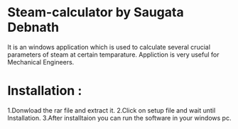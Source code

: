 
# Steam-calculator by Saugata Debnath
  It is an windows application which is used to calculate several crucial parameters of steam at certain temparature.
  Appliction is very useful for Mechanical Engineers.
# Installation :
  1.Donwload the rar file and extract it.
  2.Click on setup file and wait until Installation.
  3.After installtaion you can run the software in your windows pc.
  
  
